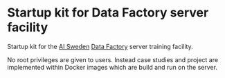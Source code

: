 
# Startup kit for Data Factory server facility

Startup kit for the [AI Sweden](https://www.ai.se/en) [Data Factory](https://www.ai.se/en/data-factory) server training facility.

No root privileges are given to users. Instead case studies and project are implemented within Docker images which are build and run on the server. 

